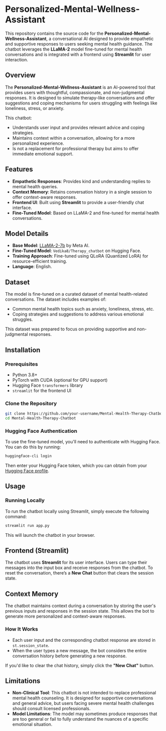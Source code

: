 

# Personalized-Mental-Wellness-Assistant


This repository contains the source code for the **Personalized-Mental-Wellness-Assistant**, a conversational AI designed to provide empathetic and supportive responses to users seeking mental health guidance. The chatbot leverages the **LLaMA-2** model fine-tuned for mental health conversations and is integrated with a frontend using **Streamlit** for user interaction. 


## Overview

The **Personalized-Mental-Wellness-Assistant** is an AI-powered tool that provides users with thoughtful, compassionate, and non-judgmental responses. It is designed to simulate therapy-like conversations and offer suggestions and coping mechanisms for users struggling with feelings like loneliness, stress, or anxiety.

This chatbot:
- Understands user input and provides relevant advice and coping strategies.
- Maintains context within a conversation, allowing for a more personalized experience.
- Is not a replacement for professional therapy but aims to offer immediate emotional support.

## Features

- **Empathetic Responses**: Provides kind and understanding replies to mental health queries.
- **Context Memory**: Retains conversation history in a single session to offer context-aware responses.
- **Frontend UI**: Built using **Streamlit** to provide a user-friendly chat interface.
- **Fine-Tuned Model**: Based on LLaMA-2 and fine-tuned for mental health conversations.
  
## Model Details

- **Base Model**: [LLaMA-2-7b](https://huggingface.co/meta-llama/Llama-2-7b) by Meta AI.
- **Fine-Tuned Model**: `Vedika8/Therapy_chatbot` on Hugging Face.
- **Training Approach**: Fine-tuned using QLoRA (Quantized LoRA) for resource-efficient training.
- **Language**: English.

## Dataset

The model is fine-tuned on a curated dataset of mental health-related conversations. The dataset includes examples of:
- Common mental health topics such as anxiety, loneliness, stress, etc.
- Coping strategies and suggestions to address various emotional struggles.
  
This dataset was prepared to focus on providing supportive and non-judgmental responses.

## Installation

### Prerequisites

- Python 3.8+
- PyTorch with CUDA (optional for GPU support)
- Hugging Face `transformers` library
- `streamlit` for the frontend UI

### Clone the Repository

```bash
git clone https://github.com/your-username/Mental-Health-Therapy-Chatbot.git
cd Mental-Health-Therapy-Chatbot
```

### Hugging Face Authentication

To use the fine-tuned model, you'll need to authenticate with Hugging Face. You can do this by running:

```bash
huggingface-cli login
```

Then enter your Hugging Face token, which you can obtain from your [Hugging Face profile](https://huggingface.co/settings/tokens).

## Usage

### Running Locally

To run the chatbot locally using Streamlit, simply execute the following command:

```bash
streamlit run app.py
```

This will launch the chatbot in your browser.


## Frontend (Streamlit)

The chatbot uses **Streamlit** for its user interface. Users can type their messages into the input box and receive responses from the chatbot. To reset the conversation, there’s a **New Chat** button that clears the session state.

## Context Memory

The chatbot maintains context during a conversation by storing the user's previous inputs and responses in the session state. This allows the bot to generate more personalized and context-aware responses.

### How It Works

- Each user input and the corresponding chatbot response are stored in `st.session_state`.
- When the user types a new message, the bot considers the entire conversation history before generating a new response.

If you'd like to clear the chat history, simply click the **"New Chat"** button.

## Limitations

- **Non-Clinical Tool**: This chatbot is not intended to replace professional mental health counseling. It is designed for supportive conversations and general advice, but users facing severe mental health challenges should consult licensed professionals.
- **Model Limitations**: The model may sometimes produce responses that are too general or fail to fully understand the nuances of a specific emotional situation.



